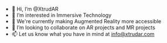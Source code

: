- 👋 Hi, I’m @XtrudAR
- 👀 I’m interested in Immersive Technology
- 🌱 We're currently making Augmented Reality more accessible
- 💞️ I’m looking to collaborate on AR projects and MR projects
- 📫 Let us know what you have in mind at info@xtrudar.com
